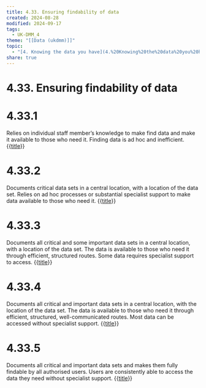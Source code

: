 ```yaml
---
title: 4.33. Ensuring findability of data
created: 2024-08-28
modified: 2024-09-17
tags:
  - UK-DMM_4
theme: "[[Data (ukdmm)]]"
topic:
  - "[4. Knowing the data you have](4.%20Knowing%20the%20data%20you%20have.md)"
share: true
---
```

# 4.33. Ensuring findability of data
# 4.33.1

Relies on individual staff member’s knowledge to make find data and make it available to those who need it. Finding data is ad hoc and inefficient.
{{[title](title.md)}}
# 4.33.2

Documents critical data sets in a central location, with a location of the data set. Relies on ad hoc processes or substantial specialist support to make data available to those who need it.
{{[title](title.md)}}
# 4.33.3

Documents all critical and some important data sets in a central location, with a location of the data set. The data is available to those who need it through efficient, structured routes. Some data requires specialist support to access.
{{[title](title.md)}}
# 4.33.4

Documents all critical and important data sets in a central location, with the location of the data set. The data is available to those who need it through efficient, structured, well-communicated routes. Most data can be accessed without specialist support.
{{[title](title.md)}}
# 4.33.5

Documents all critical and important data sets and makes them fully findable by all authorised users. Users are consistently able to access the data they need without specialist support.
{{[title](title.md)}}
